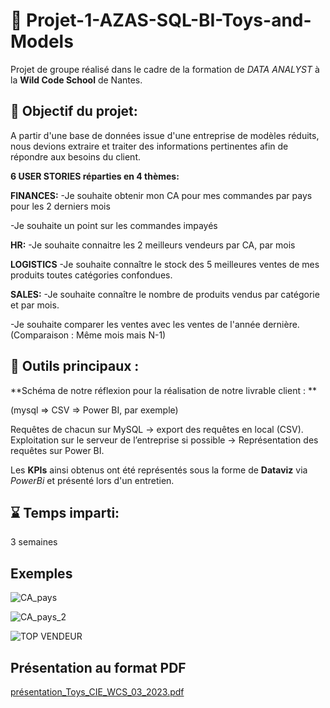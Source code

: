 # 🚗 Projet-1-AZAS-SQL-BI-Toys-and-Models
Projet de groupe réalisé dans le cadre de la formation de _DATA ANALYST_ à la **Wild Code School** de Nantes.

## 🎯 Objectif du projet:

A partir d'une base de données issue d'une entreprise de modèles réduits, nous devions extraire et traiter des informations pertinentes afin de répondre aux besoins du client.


**6 USER STORIES réparties en 4 thèmes:**
 
**FINANCES:**
-Je souhaite obtenir mon CA pour mes commandes par pays pour les 2 derniers mois

-Je souhaite un point sur les commandes impayés

**HR:**
-Je souhaite connaitre les 2 meilleurs vendeurs par CA, par mois

**LOGISTICS**
-Je souhaite connaître le stock des 5 meilleures ventes de mes produits toutes catégories confondues.

**SALES:**
-Je souhaite connaître le nombre de produits vendus par catégorie et par mois.

-Je souhaite comparer les ventes avec les ventes de l'année dernière. (Comparaison : Même mois mais N-1)

## 🧰 Outils principaux : 

**Schéma de notre réflexion pour la réalisation de notre livrable client : **

(mysql => CSV => Power BI, par exemple)

Requêtes de chacun sur MySQL → export des requêtes en local (CSV).  
Exploitation sur le serveur de l’entreprise si possible → Représentation des requêtes sur Power BI.	

Les **KPIs** ainsi obtenus ont été représentés sous la forme de **Dataviz** via _PowerBi_ et présenté lors d'un entretien. 

## ⌛ Temps imparti: 
3 semaines

## Exemples 

![CA_pays](https://github.com/SimonVauthier/Projet-1-Toys_CIE_WCS_03_2023/assets/129518759/01af8798-f9c7-4031-8493-4d38024222f0) 

![CA_pays_2](https://github.com/SimonVauthier/Projet-1-Toys_CIE_WCS_03_2023/assets/129518759/2ec7ae10-7b04-44cb-bf1d-efad515612ed)

![TOP VENDEUR ](https://github.com/SimonVauthier/Projet-1-Toys_CIE_WCS_03_2023/assets/129518759/5a00a5a9-e0db-47bd-adde-cfac37bd93b4)


## Présentation au format PDF
[présentation_Toys_CIE_WCS_03_2023.pdf](https://github.com/SimonVauthier/Projet-1-Toys_CIE_WCS_03_2023/files/11601688/presentation_Toys_CIE_WCS_03_2023.pdf)
